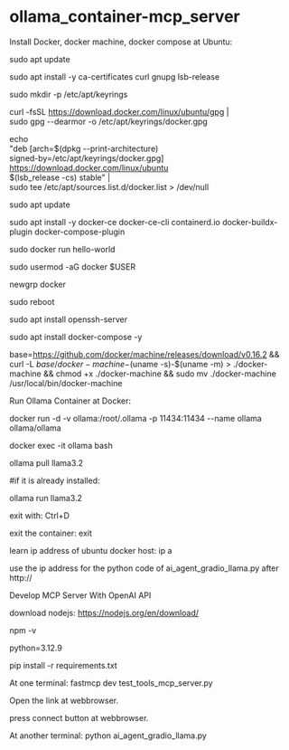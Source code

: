 # ollama_container-mcp_server

Install Docker, docker machine, docker compose at Ubuntu:

sudo apt update

sudo apt install -y ca-certificates curl gnupg lsb-release


sudo mkdir -p /etc/apt/keyrings

curl -fsSL https://download.docker.com/linux/ubuntu/gpg | \
  sudo gpg --dearmor -o /etc/apt/keyrings/docker.gpg

echo \
  "deb [arch=$(dpkg --print-architecture) \
  signed-by=/etc/apt/keyrings/docker.gpg] \
  https://download.docker.com/linux/ubuntu \
  $(lsb_release -cs) stable" | \
  sudo tee /etc/apt/sources.list.d/docker.list > /dev/null

sudo apt update

sudo apt install -y docker-ce docker-ce-cli containerd.io docker-buildx-plugin docker-compose-plugin

sudo docker run hello-world

sudo usermod -aG docker $USER

newgrp docker

sudo reboot

sudo apt install openssh-server

sudo apt install docker-compose -y

base=https://github.com/docker/machine/releases/download/v0.16.2 &&
  curl -L $base/docker-machine-$(uname -s)-$(uname -m) > ./docker-machine &&
  chmod +x ./docker-machine &&
  sudo mv ./docker-machine /usr/local/bin/docker-machine

Run Ollama Container at Docker:

docker run -d -v ollama:/root/.ollama -p 11434:11434 --name ollama ollama/ollama

docker exec -it ollama bash

ollama pull llama3.2

#if it is already installed:

ollama run llama3.2

exit with: Ctrl+D

exit the container: exit

learn ip address of ubuntu docker host: ip a

use the ip address for the python code of ai_agent_gradio_llama.py after http:// 

Develop MCP Server With OpenAI API

download nodejs: https://nodejs.org/en/download/

npm -v

python=3.12.9

pip install -r requirements.txt

At one terminal: fastmcp dev test_tools_mcp_server.py

Open the link at webbrowser.

press connect button at webbrowser.

At another terminal: python ai_agent_gradio_llama.py



